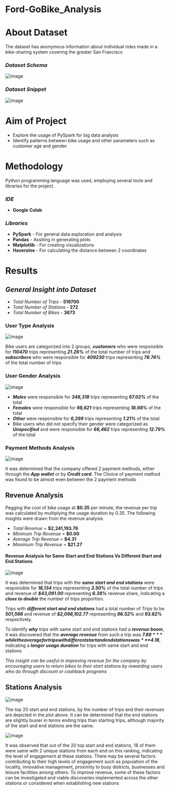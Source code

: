 # Ford-GoBike_Analysis

# About Dataset
The dataset has anonymous information about individual rides made in a bike-sharing system covering the greater San Francisco

### *Dataset Schema*
![image](https://github.com/Taingzunaaloung/Ford-GoBike_Analysis/assets/119953557/8c22eadb-0715-4b20-a707-20b5a9a558d6)

### *Dataset Snippet*
![image](https://github.com/Taingzunaaloung/Ford-GoBike_Analysis/assets/119953557/2a617e22-9742-409e-a157-fe0ac32c491c)



# Aim of Project
* Explore the usage of PySpark for big data analysis
* Identify patterns between bike usage and other parameters such as customer age and gender

# Methodology
Python programming language was used, employing several tools and libraries for the project.
### *IDE* 
* **Google Colab**
### *Libraries*
* **PySpark** - For general data exploration and analysis
* **Pandas** - Assiting in generating plots
* **Matplotlib** - For creating visualizations
* **Haversine** - For calculating the distance between 2 coordinates

# Results

## *General Insight into Dataset*
* *Total Number of Trips* - **519700**
* *Total Number of Stations* - **272**
* *Total Number of Bikes* - **3673**

### User Type Analysis
![image](https://github.com/Taingzunaaloung/Ford-GoBike_Analysis/assets/119953557/b0c1f178-eb07-442a-8050-bcb7bc70f943)

Bike users are categorized into 2 groups, ***customers*** who were responsible for ***110470*** trips representing ***21.26%*** of the total number of trips and ***subscribers*** who were responsible for ***409230*** trips representing ***78.74%*** of the total number of trips

### User Gender Analysis
![image](https://github.com/Taingzunaaloung/Ford-GoBike_Analysis/assets/119953557/abeaf08e-dd9f-41b6-8e08-f233a52218ee)

* ***Males*** were responsible for ***348,318*** trips representing ***67.02%*** of the total
* ***Females*** were responsible for ***98,621*** trips representing ***18.98%*** of the total
* ***Other*** were responsible for ***6,299*** trips representing ***1.21%*** of the total
* Bike users who did not specify their gender were categorized as ***Unspecified*** and were responsible for ***66,462*** trips representing ***12.79%*** of the total

### Payment Methods Analysis
![image](https://github.com/Taingzunaaloung/Ford-GoBike_Analysis/assets/119953557/f4c8314e-270e-4bee-86f1-ac8092557564)

It was determined that the company offered 2 payment methods, either through the ***App wallet*** or by ***Credit card***. The Choice of payment mathod was found to be almost even between the 2 payment methods

## Revenue Analysis
Pegging the cost of bike usage at **$0.35** per minute, the revenue per trip was calculated by multiplying the usage duration by 0.35. The following insights were drawn from the revenue analysis
* *Total Revenue* = **$2,241,193.76**
* *Minimum Trip Revenue* = **$0.00**
* *Average Trip Revenue* = **$4.31**
* *Maximum Trip Revenue* = **$21.27**

#### Revenue Analysis for Same Start and End Stations Vs Different Start and End Stations
![image](https://github.com/Taingzunaaloung/Ford-GoBike_Analysis/assets/119953557/76384c86-2c8d-4ee5-863b-7be978b3e0ac)

It was determined that trips with the ***same start and end stations*** were responsible for ***18,134*** trips representing ***3.50%*** of the total number of trips and revenue of ***$43,091.00*** representing ***6.38%*** revenue share, indicating a ***close to double*** the number of trips proportion.

Trips with ***different start and end stations*** had a total number of Trips to be ***501,566*** and revenue of ***$2,098,102.77*** representing ***96.52%*** and  ***93.62%*** respectively.

To identify ***why*** trips with same start and end stations had a ***revenue boom***, it was discovered that the ***average revenue*** from such a trip was ***$7.89*** while the average for trips with different start and end stations was ***$4.18***, indicating a ***longer usage duration*** for trips with same start and end stations 

*This insight can be useful in improving revenue for the company by encouraging users to return bikes to their start stations by rewarding users who do through discount or cashback programs*

## Stations Analysis
![image](https://github.com/Taingzunaaloung/Ford-GoBike_Analysis/assets/119953557/3809c76a-de48-41b7-a22e-8027621704e2)

The top 20 start and end stations, by the number of trips and their revenues are depicted in the plot above. It can be determined that the end stations are slightly busier in terms ending trips than starting trips, although majority of the start and end stations are the same.

![image](https://github.com/Taingzunaaloung/Ford-GoBike_Analysis/assets/119953557/27a5be3a-3842-41ae-803b-f7dc39464a88)

It was observed that out of the 20 top start and end stations, 18 of them were same with 2 unique stations from each end on this ranking, indicating the level of engagement at these stations. There may be several factors contributing to their high levels of engagement such as population of the locality, innovative management, proximity to busy districts, businesses and leisure facilities among others. To improve revenue, some of these factors can be investigated and viable discoveries implemented across the other stations or considered when establishing new stations
